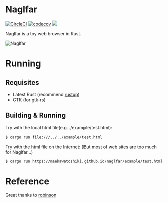 # Naglfar

[![CircleCI](https://img.shields.io/circleci/project/github/maekawatoshiki/naglfar/master.svg)](https://circleci.com/gh/maekawatoshiki/naglfar)
[![codecov](https://img.shields.io/codecov/c/github/maekawatoshiki/naglfar/master.svg)](https://codecov.io/gh/maekawatoshiki/naglfar)
[![](http://img.shields.io/badge/license-MIT-blue.svg)](./LICENSE)

Naglfar is a toy web browser in Rust.

![Naglfar](https://raw.githubusercontent.com/maekawatoshiki/naglfar/master/screenshot.gif)

# Running

## Requisites

- Latest Rust (recommend [rustup](https://www.rustup.rs/))
- GTK (for gtk-rs)

## Building & Running

Try with the local html file(e.g. ./example/test.html):

```sh
$ cargo run file:///../../example/test.html
```

Try with the html file on the Internet:
(But most of web sites are too much for Naglfar...)

```sh
$ cargo run https://maekawatoshiki.github.io/naglfar/example/test.html
```

# Reference

Great thanks to [robinson](https://github.com/mbrubeck/robinson)
